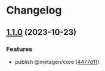 # Changelog

## [1.1.0](https://github.com/akondratsky/metagen/compare/v1.0.0...v1.1.0) (2023-10-23)


### Features

* publish @metagen/core ([4477d11](https://github.com/akondratsky/metagen/commit/4477d11569a1b767b736d86b5c03dda5f77049c7))
